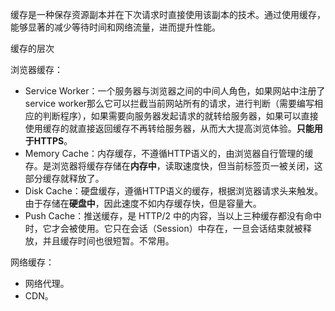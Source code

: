 缓存是一种保存资源副本并在下次请求时直接使用该副本的技术。通过使用缓存，能够显著的减少等待时间和网络流量，进而提升性能。

缓存的层次

浏览器缓存：

- Service Worker：一个服务器与浏览器之间的中间人角色，如果网站中注册了service worker那么它可以拦截当前网站所有的请求，进行判断（需要编写相应的判断程序），如果需要向服务器发起请求的就转给服务器，如果可以直接使用缓存的就直接返回缓存不再转给服务器，从而大大提高浏览体验。**只能用于HTTPS**。
- Memory Cache：内存缓存，不遵循HTTP语义的，由浏览器自行管理的缓存。是浏览器将缓存存储在**内存中**，读取速度快，但当前标签页一被关闭，这部分缓存就释放了。
- Disk Cache：硬盘缓存，遵循HTTP语义的缓存，根据浏览器请求头来触发。由于存储在**硬盘中**，因此速度不如内存缓存快，但是容量大。
- Push Cache：推送缓存，是 HTTP/2 中的内容，当以上三种缓存都没有命中时，它才会被使用。它只在会话（Session）中存在，一旦会话结束就被释放，并且缓存时间也很短暂。不常用。

网络缓存：

- 网络代理。
- CDN。
